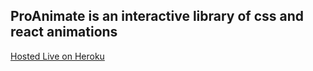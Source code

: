 ## ProAnimate is an interactive library of css and react animations

[Hosted Live on Heroku](https://proanimate.herokuapp.com)
